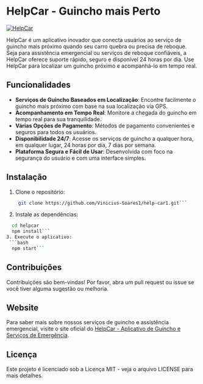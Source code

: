 # HelpCar - Guincho mais Perto

[![HelpCar](https://img.shields.io/badge/HelpCar-serviço%20de%20guincho-blue.svg)](https://www.helpcar.me)

HelpCar é um aplicativo inovador que conecta usuários ao serviço de guincho mais próximo quando seu carro quebra ou precisa de reboque. Seja para assistência emergencial ou serviços de reboque confiáveis, a HelpCar oferece suporte rápido, seguro e disponível 24 horas por dia. Use HelpCar para localizar um guincho próximo e acompanhá-lo em tempo real.

## Funcionalidades

- **Serviços de Guincho Baseados em Localização**: Encontre facilmente o guincho mais próximo com base na sua localização via GPS.
- **Acompanhamento em Tempo Real**: Monitore a chegada do guincho em tempo real para sua tranquilidade.
- **Várias Opções de Pagamento**: Métodos de pagamento convenientes e seguros para todos os usuários.
- **Disponibilidade 24/7**: Acesse os serviços de guincho a qualquer hora, em qualquer lugar, 24 horas por dia, 7 dias por semana.
- **Plataforma Segura e Fácil de Usar**: Desenvolvida com foco na segurança do usuário e com uma interface simples.

## Instalação

1. Clone o repositório:
   ```bash
    git clone https://github.com/Vinicius-Soares1/help-car1.git```
   
2. Instale as dependências:
  ```bash  
    cd helpcar 
    npm install```
3. Execute o aplicativo:
   ```bash
    npm start```
```	
## Contribuições
Contribuições são bem-vindas! Por favor, abra um pull request ou issue se você tiver alguma sugestão ou melhoria.

## Website
Para saber mais sobre nossos serviços de guincho e assistência emergencial, visite o site oficial do [HelpCar - Aplicativo de Guincho e Serviços de Emergência](https://www.helpcar.me).

## Licença
Este projeto é licenciado sob a Licença MIT - veja o arquivo LICENSE para mais detalhes.
